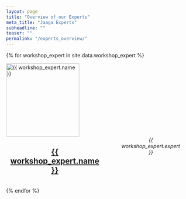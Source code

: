 ```yaml
---
layout: page
title: "Overview of our Experts"
meta_title: "Jaaga Experts"
subheadline: ""
teaser: ""
permalink: "/experts_overview/"
---
```


{% for workshop_expert in site.data.workshop_expert %}
<div class="row">
  <div class="large-6 columns">
  	<a href="http://jaagastartup.in/{{ workshop_expert.profil_url }}/" target="_blank"><img src="{{ site.url }}{{ site.baseurl }}/images/{{ workshop_expert.image }}" width="200"  alt="{{ workshop_expert.name }}"></a>
  </div>
  <div class="large-6 columns" align="center">
    	<h2><a href="http://jaagastartup.in/{{ workshop_expert.profil_url }}/">{{ workshop_expert.name }}</a></h2>
      <br>
      <subheadline><em> {{ workshop_expert.expert }}</em></subheadline>
      <br>
  </div>
</div>

<br>
{% endfor %}
